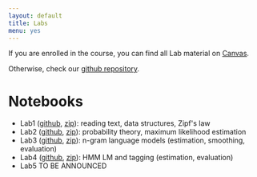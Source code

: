 ```yaml
---
layout: default
title: Labs
menu: yes
---
```


If you are enrolled in the course, you can find all Lab material on [Canvas](//canvas.uva.nl).

Otherwise, check our [github repository](//github.com/cl-illc/nlmi/tree/gh-pages/labs).


# Notebooks 

* Lab1 ([github](https://github.com/cl-illc/nlmi/tree/gh-pages/labs/lab1), [zip](https://kinolien.github.io/gitzip/?download=https://github.com/cl-illc/nlmi/tree/gh-pages/labs/lab1)): reading text, data structures, Zipf's law
* Lab2 ([github](https://github.com/cl-illc/nlmi/tree/gh-pages/labs/lab2), [zip](https://kinolien.github.io/gitzip/?download=https://github.com/cl-illc/nlmi/tree/gh-pages/labs/lab2)): probability theory, maximum likelihood estimation 
* Lab3 ([github](https://github.com/cl-illc/nlmi/tree/gh-pages/labs/lab3), [zip](https://kinolien.github.io/gitzip/?download=https://github.com/cl-illc/nlmi/tree/gh-pages/labs/lab3)): n-gram language models (estimation, smoothing, evaluation)
* Lab4 ([github](https://github.com/cl-illc/nlmi/tree/gh-pages/labs/lab4), [zip](https://kinolien.github.io/gitzip/?download=https://github.com/cl-illc/nlmi/tree/gh-pages/labs/lab4)): HMM LM and tagging (estimation, evaluation)
* Lab5 TO BE ANNOUNCED
